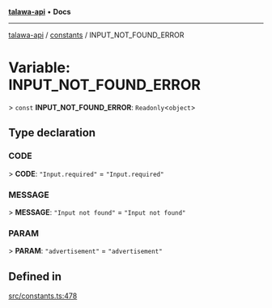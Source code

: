 [**talawa-api**](../../README.md) • **Docs**

***

[talawa-api](../../modules.md) / [constants](../README.md) / INPUT\_NOT\_FOUND\_ERROR

# Variable: INPUT\_NOT\_FOUND\_ERROR

\> `const` **INPUT\_NOT\_FOUND\_ERROR**: `Readonly`\<`object`\>

## Type declaration

### CODE

\> **CODE**: `"Input.required"` = `"Input.required"`

### MESSAGE

\> **MESSAGE**: `"Input not found"` = `"Input not found"`

### PARAM

\> **PARAM**: `"advertisement"` = `"advertisement"`

## Defined in

[src/constants.ts:478](https://github.com/PalisadoesFoundation/talawa-api/blob/7fc9f13527dc6ead651f268e58527dcc279b95bc/src/constants.ts#L478)

